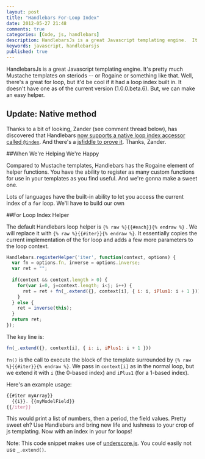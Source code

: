 ```yaml
---
layout: post
title: "Handlebars For-Loop Index"
date: 2012-05-27 21:48
comments: true
categories: [Code, js, handlebars]
description: HandlebarsJs is a great Javascript templating engine.  It's pretty much Mustache templates on steriods -- or Rogaine or something like that.  Well, there's 
keywords: javascript, handlebarsjs
published: true
---
```


HandlebarsJs is a great Javascript templating engine.  It's pretty much Mustache templates on steriods -- or Rogaine or something like that.  Well, there's a great for loop, but it'd be cool if it had a loop index built in.  It doesn't have one as of the current version (1.0.0.beta.6).  But, we can make an easy helper.
<!--more-->

## Update: Native method

Thanks to a bit of looking, Zander (see comment thread below), has discovered that Handlebars [now supports a native loop index accessor called `@index`](https://github.com/wycats/handlebars.js/issues/250#issuecomment-9514811).  And there's a [jsfiddle to prove it](http://jsfiddle.net/mpetrovich/gER9M/).  Thanks, Zander.

##When We're Helping We're Happy

Compared to Mustache templates, Handlebars has the Rogaine element of helper functions.  You have the ability to register as many custom functions for use in your templates as you find useful.  And we're gonna make a sweet one.

Lots of languages have the built-in ability to let you access the current index of a `for` loop.  We'll have to build our own

##For Loop Index Helper

The default Handlebars loop helper is `{% raw %}{{#each}}{% endraw %}` .  We will replace it with `{% raw %}{{#iter}}{% endraw %}`.  It essentially copies the current implementation of the for loop and adds a few more parameters to the loop context.

```js
Handlebars.registerHelper('iter', function(context, options) {
  var fn = options.fn, inverse = options.inverse;
  var ret = "";
  
  if(context && context.length > 0) {
    for(var i=0, j=context.length; i<j; i++) {
      ret = ret + fn(_.extend({}, context[i], { i: i, iPlus1: i + 1 }));
    }
  } else {
    ret = inverse(this);
  }
  return ret;
});
```

The key line is:

```js
fn(_.extend({}, context[i], { i: i, iPlus1: i + 1 }))
```

`fn()` is the call to execute the block of the template surrounded by `{% raw %}{{#iter}}{% endraw %}`.  We pass in `context[i]` as in the normal loop, but we extend it with `i` (the 0-based index) and `iPlus1` (for a 1-based index).

Here's an example usage:

```js
{{#iter myArray}}
  {{i}}. {{myModelField}}
{{/iter}}
```

This would print a list of numbers, then a period, the field values.  Pretty sweet eh?  Use Handlebars and bring new life and lushness to your crop of js templating.  Now with an index in your for loops!  

Note: This code snippet makes use of [underscore.js](http://underscorejs.org/).  You could easily not use `_.extend()`.

  
